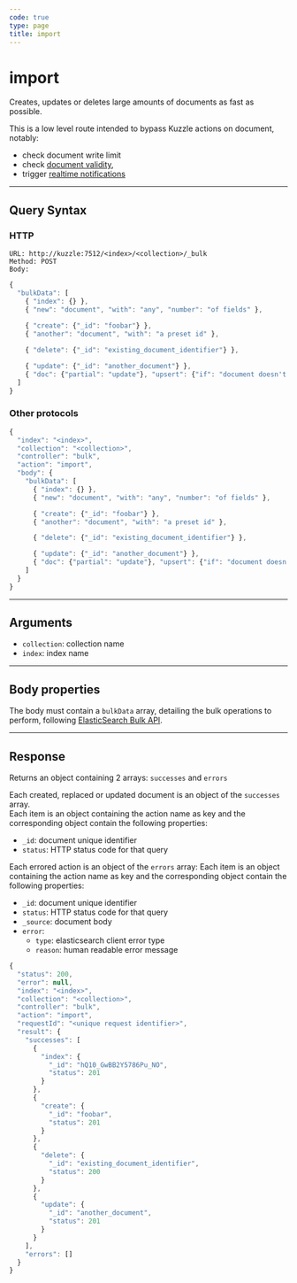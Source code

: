 ```yaml
---
code: true
type: page
title: import
---
```


# import

Creates, updates or deletes large amounts of documents as fast as possible.

This is a low level route intended to bypass Kuzzle actions on document, notably:
  - check document write limit <SinceBadge version="auto-version" />
  - check [document validity](/core/2/guides/essentials/data-validation),
  - trigger [realtime notifications](/core/2/guides/essentials/real-time)

---

## Query Syntax

### HTTP

```http
URL: http://kuzzle:7512/<index>/<collection>/_bulk
Method: POST
Body:
```

```js
{
  "bulkData": [
    { "index": {} },
    { "new": "document", "with": "any", "number": "of fields" },
    
    { "create": {"_id": "foobar"} },
    { "another": "document", "with": "a preset id" },

    { "delete": {"_id": "existing_document_identifier"} },

    { "update": {"_id": "another_document"} },
    { "doc": {"partial": "update"}, "upsert": {"if": "document doesn't exist"} }
  ]
}
```

### Other protocols

```js
{
  "index": "<index>",
  "collection": "<collection>",
  "controller": "bulk",
  "action": "import",
  "body": {
    "bulkData": [
      { "index": {} },
      { "new": "document", "with": "any", "number": "of fields" },

      { "create": {"_id": "foobar"} },
      { "another": "document", "with": "a preset id" },

      { "delete": {"_id": "existing_document_identifier"} },

      { "update": {"_id": "another_document"} },
      { "doc": {"partial": "update"}, "upsert": {"if": "document doesn't exist"} }
    ]
  }
}
```

---

## Arguments

- `collection`: collection name
- `index`: index name

---

## Body properties

The body must contain a `bulkData` array, detailing the bulk operations to perform, following [ElasticSearch Bulk API](https://www.elastic.co/guide/en/elasticsearch/reference/7.4/docs-bulk.html).

---

## Response

Returns an object containing 2 arrays: `successes` and `errors`

Each created, replaced or updated document is an object of the `successes` array.  
Each item is an object containing the action name as key and the corresponding object contain the following properties:
  - `_id`: document unique identifier
  - `status`: HTTP status code for that query

Each errored action is an object of the `errors` array:
Each item is an object containing the action name as key and the corresponding object contain the following properties:
  - `_id`: document unique identifier
  - `status`: HTTP status code for that query
  - `_source`: document body
  - `error`: 
    - `type`: elasticsearch client error type
    - `reason`: human readable error message

```js
{
  "status": 200,
  "error": null,
  "index": "<index>",
  "collection": "<collection>",
  "controller": "bulk",
  "action": "import",
  "requestId": "<unique request identifier>",
  "result": {
    "successes": [
      {
        "index": {
          "_id": "hQ10_GwBB2Y5786Pu_NO",
          "status": 201
        }
      },
      {
        "create": {
          "_id": "foobar",
          "status": 201
        }
      },
      {
        "delete": {
          "_id": "existing_document_identifier",
          "status": 200
        }
      },
      {
        "update": {
          "_id": "another_document",
          "status": 201
        }
      }
    ],
    "errors": []
  }
}
```
